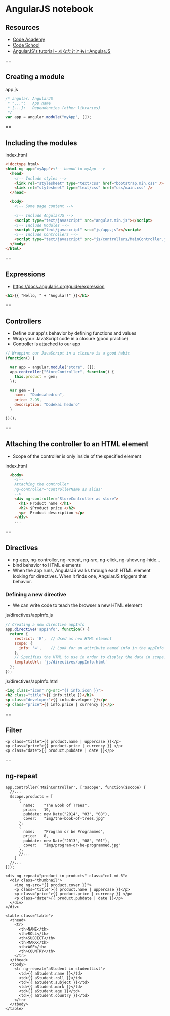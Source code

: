 # AngularJS notebook

## Resources
- [Code Academy](https://www.codecademy.com/en/courses/learn-angularjs)
- [Code School](http://campus.codeschool.com/courses/shaping-up-with-angular-js/intro)
- [AngularJS's tutorial - あなたとともにAngularJS](http://lab.hisasann.com/AngularJSTutorial/)

==

## Creating a module

app.js
```js
/* angular: AngularJS
 * "...":   App name
 * [...]:   Dependencies (other libraries)
 */
var app = angular.module("myApp", []);
```

==

## Including the modules

index.html
```html
<!doctype html>
<html ng-app="myApp"><!-- booud to myApp -->
  <head>
    <!-- Include styles -->
    <link rel="stylesheet" type="text/css" href="bootstrap.min.css" />
    <link rel="stylesheet" type="text/css" href="css/main.css" />
  </head>

  <body>
    <!-- Some page content -->
 
    <!-- Include AngularJS -->
    <script type="text/javascript" src="angular.min.js"></script>
    <!-- Include Modules -->
    <script type="text/javascript" src="js/app.js"></script>
    <!-- Include Controllers -->
    <script type="text/javascript" src="js/controllers/MainController.js"></script>
  </body>
</html>
```

==

## Expressions
- https://docs.angularjs.org/guide/expression

```html
<h1>{{ "Hello, " + "Angular!" }}</h1>
```

==

## Controllers
- Define our app's behavior by defining functions and values
- Wrap your JavaScript code in a closure (good practice)
- Controller is attached to our app

```js
// Wrappint our JavaScript in a closure is a good habit
(function() {

  var app = angular.module("store", []);
  app.controller("StoreController", function() {
    this.product = gem;
  });

  var gem = {
    name:  "Dodecahedron",
    price: 2.95,
    description: "Dodekai hedoro"
  }

})();
```

==

## Attaching the controller to an HTML element
- Scope of the controller is only inside of the specified element

index.html
```html
  <body>
    <!--
    Attaching the controller
    ng-controller="ControllerName as alias"
    -->
    <div ng-controller="StoreController as store">
      <h1> Product name </h1>
      <h2> $Product price </h2>
      <p>  Product description </p>
    </div>
    ...
```

==

## Directives
- ng-app, ng-controller, ng-repeat, ng-src, ng-click, ng-show, ng-hide...
- bind behavior to HTML elements
- When the app runs, AngularJS walks through each HTML element looking for directives. When it finds one, AngularJS triggers that behavior.

### Defining a new directive
- We can write code to teach the browser a new HTML element

js/directives/appInfo.js
```js
// Creating a new directive appInfo
app.directive('appInfo', function() {
  return {
    restrict: 'E',  // Used as new HTML element
    scope: {
      info: '=',    // Look for an attribute named info in the appInfo element
    },
    // Specifies the HTML to use in order to display the data in scope.info
    templateUrl: 'js/directives/appInfo.html'
  };
});

```

js/directives/appInfo.html
```html
<img class="icon" ng-src="{{ info.icon }}">
<h2 class="title">{{ info.title }}</h2>
<p class="developer">{{ info.developer }}</p>
<p class="price">{{ info.price | currency }}</p>
```


==

## Filter
```
<p class="title">{{ product.name | uppercase }}</p>
<p class="price">{{ product.price | currency }} </p>
<p class="date">{{ product.pubdate | date }}</p>
```

==

## ng-repeat
```
app.controller('MainController', ['$scope', function($scope) {
  //...
  $scope.products = [
      {
        name:    "The Book of Trees",
        price:   19,
        pubdate: new Date("2014", "03", "08"),
        cover:   "img/the-book-of-trees.jpg"
      },
      {
        name:    "Program or be Programmed",
        price:   8,
        pubdate: new Date("2013", "08", "01"),
        cover:   "img/program-or-be-programmed.jpg"
      },
      //...
    ]
  //...
}]);
```

```
<div ng-repeat="product in products" class="col-md-6">
  <div class="thumbnail">
    <img ng-src="{{ product.cover }}">
    <p class="title">{{ product.name | uppercase }}</p>
    <p class="price">{{ product.price | currency }} </p>
    <p class="date">{{ product.pubdate | date }}</p>
  </div>
</div>
```

```
<table class="table">
  <thead>
    <tr>
      <th>NAME</th>
      <th>ROLL</th>
      <th>SUBJECT</th>
      <th>MARK</th>
      <th>AGE</th>
      <th>COUNTRY</th>
    </tr>
  </thead>
  <tbody>
    <tr ng-repeat="aStudent in studentList">
      <td>{{ aStudent.name }}</td>
      <td>{{ aStudent.roll }}</td>
      <td>{{ aStudent.subject }}</td>
      <td>{{ aStudent.mark }}</td>
      <td>{{ aStudent.age }}</td>
      <td>{{ aStudent.country }}</td>
    </tr>
  </tbody>
</table>
```
